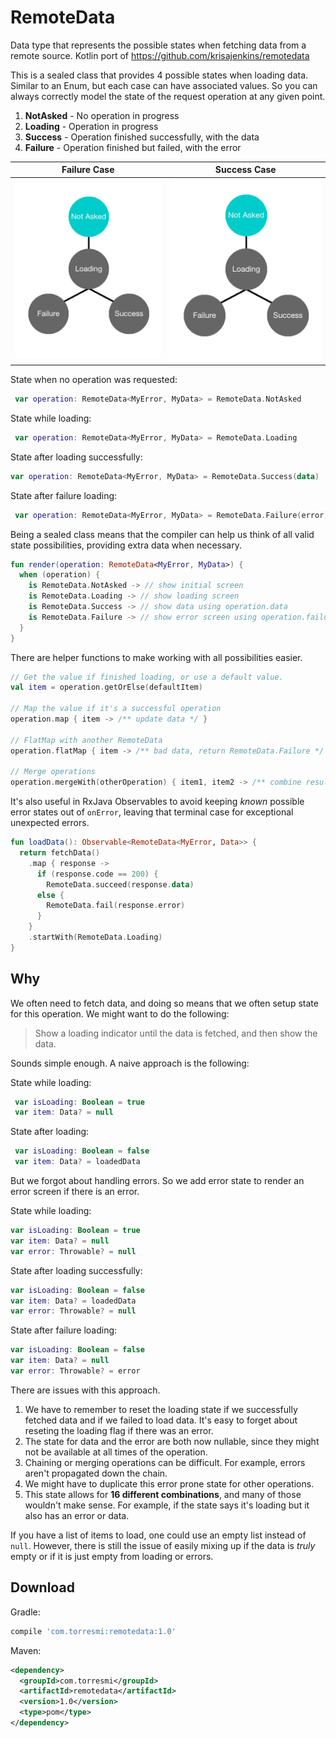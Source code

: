 # RemoteData
Data type that represents the possible states when fetching data from a remote source. Kotlin port of https://github.com/krisajenkins/remotedata

This is a sealed class that provides 4 possible states when loading data. Similar to an Enum, but each case can have associated values. So you can always correctly model the state of the request operation at any given point.
 
 1. **NotAsked** - No operation in progress
 2. **Loading** - Operation in progress
 3. **Success** - Operation finished successfully, with the data
 4. **Failure** - Operation finished but failed, with the error 
  
| Failure Case | Success Case |
| --------------- | ---------------- |
| ![Failure](https://github.com/torresmi/kotlin-remotedata/raw/master/assets/error_case.gif) | ![Success](https://github.com/torresmi/kotlin-remotedata/raw/master/assets/success_case.gif)
 
 State when no operation was requested:
```kotlin
 var operation: RemoteData<MyError, MyData> = RemoteData.NotAsked
 ```
 State while loading:
 ```kotlin
  var operation: RemoteData<MyError, MyData> = RemoteData.Loading
 ```

 State after loading successfully:
 ```kotlin
 var operation: RemoteData<MyError, MyData> = RemoteData.Success(data)
 ```

 State after failure loading:
```kotlin
 var operation: RemoteData<MyError, MyData> = RemoteData.Failure(error)
 ```

Being a sealed class means that the compiler can help us think of all valid state possibilities, providing extra data when necessary.

```kotlin
fun render(operation: RemoteData<MyError, MyData>) {
  when (operation) {
    is RemoteData.NotAsked -> // show initial screen
    is RemoteData.Loading -> // show loading screen 
    is RemoteData.Success -> // show data using operation.data
    is RemoteData.Failure -> // show error screen using operation.failure
  }
}
```

There are helper functions to make working with all possibilities easier. 

```kotlin
// Get the value if finished loading, or use a default value. 
val item = operation.getOrElse(defaultItem)

// Map the value if it's a successful operation
operation.map { item -> /** update data */ }

// FlatMap with another RemoteData 
operation.flatMap { item -> /** bad data, return RemoteData.Failure */ } 

// Merge operations
operation.mergeWith(otherOperation) { item1, item2 -> /** combine results */ }
```

It's also useful in RxJava Observables to avoid keeping _known_ possible error states out of `onError`, leaving that terminal case for exceptional unexpected errors.

```kotlin
fun loadData(): Observable<RemoteData<MyError, Data>> {
  return fetchData()
    .map { response -> 
      if (response.code == 200) {
        RemoteData.succeed(response.data)
      else {
        RemoteData.fail(response.error)
      }
    }
    .startWith(RemoteData.Loading)
}
```

## Why 
We often need to fetch data, and doing so means that we often setup state for this operation. We might want to do the following: 

> Show a loading indicator until the data is fetched, and then show the data.

Sounds simple enough. A naive approach is the following:

State while loading:
```kotlin
 var isLoading: Boolean = true
 var item: Data? = null
```
State after loading:
```kotlin
 var isLoading: Boolean = false
 var item: Data? = loadedData
 ```
 But we forgot about handling errors. So we add error state to render an error screen if there is an error. 
 
 State while loading:
 ```kotlin
 var isLoading: Boolean = true
 var item: Data? = null
 var error: Throwable? = null
```

 State after loading successfully:
 ```kotlin
 var isLoading: Boolean = false
 var item: Data? = loadedData
 var error: Throwable? = null
 ```
 
 State after failure loading:
 ```kotlin
 var isLoading: Boolean = false
 var item: Data? = null
 var error: Throwable? = error
 ```
 
 There are issues with this approach. 
 1. We have to remember to reset the loading state if we successfully fetched data and if we failed to load data. It's easy to forget about reseting the loading flag if there was an error. 
 2. The state for data and the error are both now nullable, since they might not be available at all times of the operation.
 3. Chaining or merging operations can be difficult. For example, errors aren't propagated down the chain.
 3. We might have to duplicate this error prone state for other operations.
 4. This state allows for **16 different combinations**, and many of those wouldn't make sense. For example, if the state says it's loading but it also has an error or data. 
 
 If you have a list of items to load, one could use an empty list instead of `null`. However, there is still the issue of easily mixing up if the data is _truly_ empty or if it is just empty from loading or errors.
 ## Download
Gradle: 
```groovy
compile 'com.torresmi:remotedata:1.0'
```
Maven:
```xml
<dependency>
  <groupId>com.torresmi</groupId>
  <artifactId>remotedata</artifactId>
  <version>1.0</version>
  <type>pom</type>
</dependency>
```
